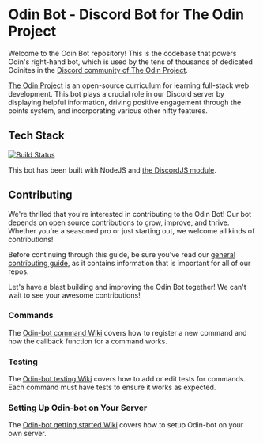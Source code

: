 # Odin Bot - Discord Bot for The Odin Project

Welcome to the Odin Bot repository! This is the codebase that powers Odin's right-hand bot, which is used by the tens of thousands of dedicated Odinites in the [Discord community of The Odin Project](https://discord.gg/fbFCkYabZB). 

[The Odin Project](https://www.theodinproject.com) is an open-source curriculum for learning full-stack web development. This bot plays a crucial role in our Discord server by displaying helpful information, driving positive engagement through the points system, and incorporating various other nifty features.

## Tech Stack

[![Build Status](https://circleci.com/gh/TheOdinProject/theodinproject.svg?style=svg)](https://app.circleci.com/pipelines/github/TheOdinProject/odin-bot-v2)

This bot has been built with NodeJS and [the DiscordJS module](https://discord.js.org/#/docs/main/stable/general/welcome).


## Contributing

We're thrilled that you're interested in contributing to the Odin Bot! Our bot depends on open source contributions to grow, improve, and thrive. Whether you're a seasoned pro or just starting out, we welcome all kinds of contributions!

Before continuing through this guide, be sure you've read our [general contributing guide](https://github.com/TheOdinProject/.github/blob/ac0adb6bd151dca53798776783c5604d31e3389e/CONTRIBUTING.md), as it contains information that is important for all of our repos.

Let's have a blast building and improving the Odin Bot together! We can't wait to see your awesome contributions!

### Commands

The [Odin-bot command Wiki](https://github.com/TheOdinProject/odin-bot-v2/wiki/Commands) covers how to register a new command and how the callback function for a command works.

### Testing

The [Odin-bot testing Wiki](https://github.com/TheOdinProject/odin-bot-v2/wiki/Testing) covers how to add or edit tests for commands. Each command must have tests to ensure it works as expected.

### Setting Up Odin-bot on Your Server

The [Odin-bot getting started Wiki](https://github.com/TheOdinProject/odin-bot-v2/wiki/Getting-Started) covers how to setup Odin-bot on your own server.
